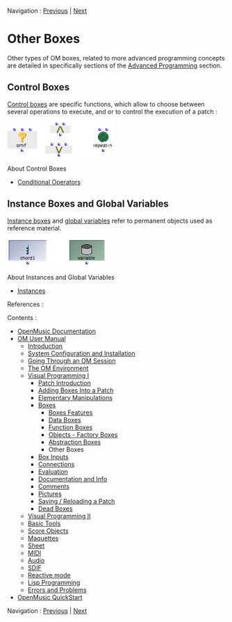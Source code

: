 Navigation : [Previous](AbsBoxesIntro "page
précédente\(Abstraction Boxes\)") | [Next](BoxInputs "page
suivante\(Box Inputs\)")


# Other Boxes

Other types of OM boxes, related to more advanced programming concepts are
detailed in specifically sections of the [Advanced
Programming](AdvancedVisualProgramming) section.

## Control Boxes

[Control boxes](Control) are specific functions, which allow to choose
between several operations to execute, and or to control the execution of a
patch :

![](../res/ob-controlbox.png)

About Control Boxes

  * [Conditional Operators](ConditionalOps)

## Instance Boxes and Global Variables

[Instance boxes](InstanceBoxes) and [global
variables](GlobalVariables) refer to permanent objects used as reference
material.

![](../res/ob-inst.png)

About Instances and Global Variables

  * [Instances](Instances)

References :

Contents :

  * [OpenMusic Documentation](OM-Documentation)
  * [OM User Manual](OM-User-Manual)
    * [Introduction](00-Contents)
    * [System Configuration and Installation](Installation)
    * [Going Through an OM Session](Goingthrough)
    * [The OM Environment](Environment)
    * [Visual Programming I](BasicVisualProgramming)
      * [Patch Introduction](ProgrammingIntro)
      * [Adding Boxes Into a Patch](AddingBoxes)
      * [Elementary Manipulations](ElementaryManips)
      * [Boxes](Boxes)
        * [Boxes Features](GraphicFeatures)
        * [Data Boxes](DataBox)
        * [Function Boxes](FunctionBoxes)
        * [Objects - Factory Boxes](FactoryBoxes)
        * [Abstraction Boxes](AbsBoxesIntro)
        * Other Boxes
      * [Box Inputs](BoxInputs)
      * [Connections](Connections)
      * [Evaluation](Evaluation)
      * [Documentation and Info](DocAndInfo)
      * [Comments](Comments)
      * [Pictures](Pictures)
      * [Saving / Reloading a Patch](SavingPatch)
      * [Dead Boxes](DeadBox)
    * [Visual Programming II](AdvancedVisualProgramming)
    * [Basic Tools](BasicObjects)
    * [Score Objects](ScoreObjects)
    * [Maquettes](Maquettes)
    * [Sheet](Sheet)
    * [MIDI](MIDI)
    * [Audio](Audio)
    * [SDIF](SDIF)
    * [Reactive mode](Reactive)
    * [Lisp Programming](Lisp)
    * [Errors and Problems](errors)
  * [OpenMusic QuickStart](QuickStart-Chapters)

Navigation : [Previous](AbsBoxesIntro "page
précédente\(Abstraction Boxes\)") | [Next](BoxInputs "page
suivante\(Box Inputs\)")

